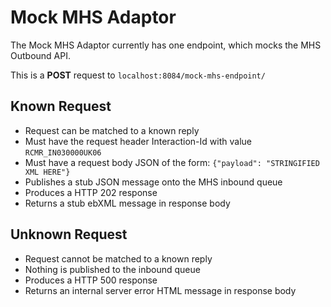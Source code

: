 # Mock MHS Adaptor
The Mock MHS Adaptor currently has one endpoint, which mocks the MHS Outbound API. 

This is a **POST** request to `localhost:8084/mock-mhs-endpoint/`

## Known Request
- Request can be matched to a known reply
- Must have the request header Interaction-Id with value `RCMR_IN030000UK06`
- Must have a request body JSON of the form: `{"payload": "STRINGIFIED XML HERE"}`
- Publishes a stub JSON message onto the MHS inbound queue
- Produces a HTTP 202 response
- Returns a stub ebXML message in response body

## Unknown Request
- Request cannot be matched to a known reply
- Nothing is published to the inbound queue
- Produces a HTTP 500 response
- Returns an internal server error HTML message in response body
